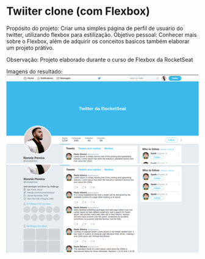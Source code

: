 # Twiiter clone (com Flexbox)
Propósito do projeto: Criar uma simples página de perfil de usuario do twitter, utilizando flexbox para estilização.
Objetivo pessoal: Conhecer mais sobre o Flexbox, além de adquirir os conceitos basicos também elaborar um projeto prátivo.

Observação: Projeto elaborado durante o curso de Flexbox da RocketSeat

Imagens do resultado:
![alt text](https://github.com/ronniepereira/twitter-flexbox/blob/master/readme_images/first.png)
![alt text](https://github.com/ronniepereira/twitter-flexbox/blob/master/readme_images/second.png)
